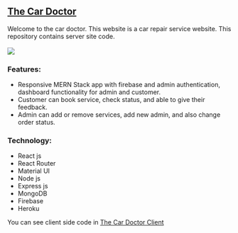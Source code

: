 ## [The Car Doctor](https://the-car-doctor.web.app/)
Welcome to the car doctor. This website is a car repair service website. This repository contains server site code.
<br/>
<br/>
<img src="https://i.ibb.co/KLbxZwQ/cardoctor.png" />

### Features:
- Responsive MERN Stack app with firebase and admin authentication, dashboard functionality for admin and customer.
- Customer can book service, check status, and able to give their feedback.
- Admin can add or remove services, add new admin, and also change order status.

### Technology:
- React js
- React Router
- Material UI
- Node js
- Express js
- MongoDB
- Firebase 
- Heroku


You can see client side code in [The Car Doctor Client](https://github.com/dvlprAlamin/the-car-doctor-client)
